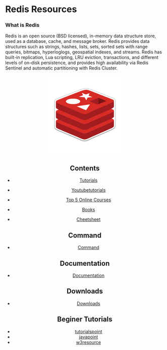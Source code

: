 # Redis Resources
### What is Redis
Redis is an open source (BSD licensed), in-memory data structure store, used as a database, cache, and message broker. Redis provides data structures such as strings, hashes, lists, sets, sorted sets with range queries, bitmaps, hyperloglogs, geospatial indexes, and streams. Redis has built-in replication, Lua scripting, LRU eviction, transactions, and different levels of on-disk persistence, and provides high availability via Redis Sentinel and automatic partitioning with Redis Cluster. 

<div align="center">
	<code><img height="250" src="https://raw.githubusercontent.com/github/explore/80688e429a7d4ef2fca1e82350fe8e3517d3494d/topics/redis/redis.png"></code>
</div>
<div align="center">

## Contents

- [Tutorials](#beginer-tutorials)<br/> 

- [ Youtubetutorials](#beginer-tutorials)<br/> 

- [Top 5 Online Courses](#beginer-tutorials)<br/> 

- [Books](#beginer-tutorials)<br/> 

- [Cheetsheet](https://gist.github.com/LeCoupa/1596b8f359ad8812c7271b5322c30946)

## Command
- [Command](https://redis.io/commands)

## Documentation
- [Documentation](https://redis.io/documentation)

## Downloads
- [Downloads](https://redis.io/download)

## Beginer Tutorials
- [tutorialspoint ](https://www.tutorialspoint.com/redis/index.htm)
- [javapoint](https://www.javatpoint.com/redis-tutorial)
- [w3resource](https://www.w3resource.com/redis/)

